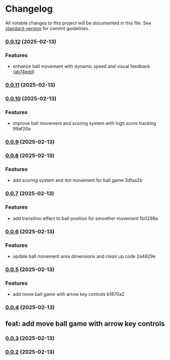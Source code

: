 # Changelog

All notable changes to this project will be documented in this file. See [standard-version](https://github.com/conventional-changelog/standard-version) for commit guidelines.

### [0.0.12](https://git.personal.com/hishamktd/html-play-ground/compare/v0.0.11...v0.0.12) (2025-02-13)

### Features

- enhance ball movement with dynamic speed and visual feedback ([ab74edd](https://git.personal.com/hishamktd/html-play-ground/commit/ab74edd1f216b80686c6c56874feacd079da9ffc))

### [0.0.11](///compare/v0.0.10...v0.0.11) (2025-02-13)

### [0.0.10](///compare/v0.0.9...v0.0.10) (2025-02-13)

### Features

- improve ball movement and scoring system with high score tracking 99af20a

### [0.0.9](///compare/v0.0.8...v0.0.9) (2025-02-13)

### [0.0.8](///compare/v0.0.7...v0.0.8) (2025-02-13)

### Features

- add scoring system and dot movement for ball game 3dfaa2b

### [0.0.7](///compare/v0.0.6...v0.0.7) (2025-02-13)

### Features

- add transition effect to ball position for smoother movement fb0298a

### [0.0.6](///compare/v0.0.5...v0.0.6) (2025-02-13)

### Features

- update ball movement area dimensions and clean up code 2a4829e

### [0.0.5](///compare/v0.0.4...v0.0.5) (2025-02-13)

### Features

- add move ball game with arrow key controls b1870a2

### [0.0.4](///compare/v0.0.3...v0.0.4) (2025-02-13)

## feat: add move ball game with arrow key controls

### [0.0.3](///compare/v0.0.2...v0.0.3) (2025-02-13)

### [0.0.2](///compare/v0.0.49...v0.0.2) (2025-02-13)
